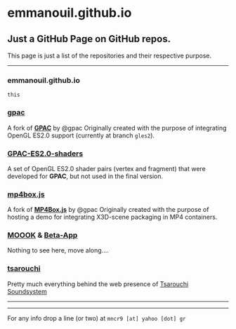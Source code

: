 # emmanouil.github.io
## Just a GitHub Page on GitHub repos.
This page is just a list of the repositories and their respective purpose.

*****

### emmanouil.github.io
`this`

### [gpac](https://github.com/emmanouil/gpac)
A fork of [**GPAC**](https://github.com/gpac/gpac) by @gpac
Originally created with the purpose of integrating OpenGL ES2.0 support (currently at branch `gles2`).

### [GPAC-ES2.0-shaders](https://github.com/emmanouil/GPAC-ES2.0-shaders)
A set of OpenGL ES2.0 shader pairs (vertex and fragment) that were developed for **GPAC**, but not used in the final version.

### [mp4box.js](https://github.com/emmanouil/mp4box.js)
A fork of [**MP4Box.js**](https://github.com/gpac/mp4box.js) by @gpac
Originally created with the purpose of hosting a demo for integrating X3D-scene packaging in MP4 containers.

### [MOOOK](https://github.com/emmanouil/moook) & [Beta-App](https://github.com/emmanouil/beta-app)
Nothing to see here, move along....

### [tsarouchi](https://github.com/emmanouil/tsarouchi)
Pretty much everything behind the web presence of [Tsarouchi Soundsystem](http://www.tsarouchi.com)
*******
*******
For any info drop a line (or two) at `mncr9 [at] yahoo [dot] gr`
